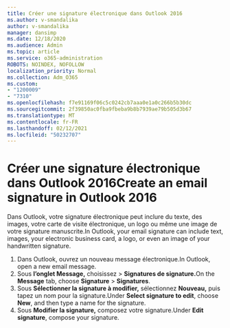 ```yaml
---
title: Créer une signature électronique dans Outlook 2016
ms.author: v-smandalika
author: v-smandalika
manager: dansimp
ms.date: 12/18/2020
ms.audience: Admin
ms.topic: article
ms.service: o365-administration
ROBOTS: NOINDEX, NOFOLLOW
localization_priority: Normal
ms.collection: Adm_O365
ms.custom:
- "1200009"
- "7310"
ms.openlocfilehash: f7e91169f06c5c0242cb7aaa0e1a0c266b5b30dc
ms.sourcegitcommit: 2f39850ac0fba9fbeba9b8b7939ae79b505d3b67
ms.translationtype: MT
ms.contentlocale: fr-FR
ms.lasthandoff: 02/12/2021
ms.locfileid: "50232707"
---
```

# <a name="create-an-email-signature-in-outlook-2016"></a><span data-ttu-id="913fe-102">Créer une signature électronique dans Outlook 2016</span><span class="sxs-lookup"><span data-stu-id="913fe-102">Create an email signature in Outlook 2016</span></span>

<span data-ttu-id="913fe-103">Dans Outlook, votre signature électronique peut inclure du texte, des images, votre carte de visite électronique, un logo ou même une image de votre signature manuscrite.</span><span class="sxs-lookup"><span data-stu-id="913fe-103">In Outlook, your email signature can include text, images, your electronic business card, a logo, or even an image of your handwritten signature.</span></span>

1. <span data-ttu-id="913fe-104">Dans Outlook, ouvrez un nouveau message électronique.</span><span class="sxs-lookup"><span data-stu-id="913fe-104">In Outlook, open a new email message.</span></span>
2. <span data-ttu-id="913fe-105">Sous **l’onglet Message,** choisissez   >  **Signatures de signature.**</span><span class="sxs-lookup"><span data-stu-id="913fe-105">On the **Message** tab, choose **Signature** > **Signatures**.</span></span>
3. <span data-ttu-id="913fe-106">Sous **Sélectionner la signature à modifier,** sélectionnez **Nouveau,** puis tapez un nom pour la signature.</span><span class="sxs-lookup"><span data-stu-id="913fe-106">Under **Select signature to edit**, choose **New**, and then type a name for the signature.</span></span>
4. <span data-ttu-id="913fe-107">Sous **Modifier la signature,** composez votre signature.</span><span class="sxs-lookup"><span data-stu-id="913fe-107">Under **Edit signature**, compose your signature.</span></span>
